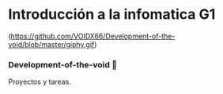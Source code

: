 # Introducción a la infomatica G1
(https://github.com/VOIDX66/Development-of-the-void/blob/master/giphy.gif)
### Development-of-the-void :wolf:
Proyectos y tareas.

